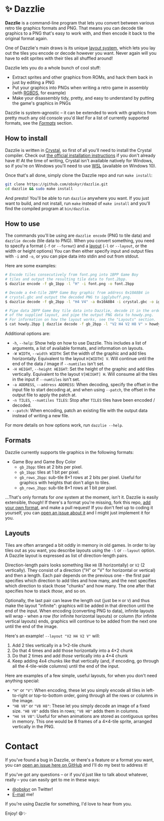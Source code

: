 # ✨ Dazzlie

**Dazzlie** is a command-line program that lets you convert between various retro tile graphics formats and PNG. That means you can decode tile graphics to a PNG that's easy to work with, and then encode it back to the original format again.

One of Dazzlie's main draws is its unique [layout system](#layouts), which lets you lay out the tiles you encode or decode however you want. Never again will you have to edit sprites with their tiles all shuffled around!

Dazzlie lets you do a whole bunch of cool stuff:

* Extract sprites and other graphics from ROMs, and hack them back in just by editing a PNG
* Put your graphics into PNGs when writing a retro game in assembly (with [RGBDS](https://github.com/rednex/rgbds), for example)
* Make your disassembly tidy, pretty, and easy to understand by putting the game's graphics in PNGs

Dazzlie is system-agnostic – it can be extended to work with graphics from pretty much any old console you'd like! For a list of currently supported formats, see the *[Formats](#formats)* section.

## How to install

Dazzlie is written in [Crystal](https://crystal-lang.org/), so first of all you'll need to install the Crystal compiler. Check out [the official installation instructions](https://crystal-lang.org/docs/installation/) if you don't already have it! At the time of writing, Crystal isn't available natively for Windows, so if you're on Windows you'll need to use [WSL](https://docs.microsoft.com/en-us/windows/wsl/install-win10) (available on Windows 10).

Once that's all done, simply clone the Dazzlie repo and run `make install`:

```bash
git clone https://github.com/obskyr/dazzlie.git
cd dazzlie && sudo make install
```

And presto! You'll be able to run `dazzlie` anywhere you want. If you just want to build, and not install, run `make` instead of `make install` and you'll find the compiled program at `bin/dazzlie`.

## How to use

The commands you'll be using are `dazzlie encode` (PNG to tile data) and `dazzlie decode` (tile data to PNG). When you convert something, you need to specify a format (`-f` or `--format`) and a [layout](#layouts) (`-l` or `--layout`, or the width or height options) You can then either specify input and output files with `-i` and `-o`, or you can pipe data into stdin and out from stdout.

Here are some examples:

```bash
# Encode tiles consecutively from font.png into 1BPP Game Boy
# tiles and output the resulting tile data to font.2bpp.
$ dazzlie encode -f gb_1bpp -l "H" -i font.png -o font.2bpp

# Decode a 4×4-tile 2BPP Game Boy graphic from address 0x10A8B4 in
# crystal.gbc and output the decoded PNG to igglybuff.png.
$ dazzlie decode -f gb_2bpp -l "H4 V4" -a 0x10A8B4 -i crystal.gbc -o igglybuff.png

# Pipe data 2BPP Game Boy tile data into Dazzlie, decode it in the order
# of the supplied layout, and pipe the output PNG data to howdy.png.
# For information on how the layout works, see the "Layouts" section.
$ cat howdy.2bpp | dazzlie decode -f gb_2bpp -l "V2 H4 V2 H8 V" > howdy.png
```

Additional options are:
* `-h`, `--help`: Show help on how to use Dazzlie. This includes a list of arguments, a list of available formats, and information on layouts.
* `-W WIDTH`, `--width WIDTH`: Set the width of the graphic and add tiles horizontally. Equivalent to the layout `H[WIDTH] V`. Will continue until the end of the data / image if `--numtiles` isn't set.
* `-H HEIGHT`, `--height HEIGHT`: Set the height of the graphic and add tiles vertically. Equivalent to the layout `V[HEIGHT] H`. Will consume all the tiles in the input if `--numtiles` isn't set.
* `-a ADDRESS`, `--address ADDRESS`: When decoding, specify the offset in the input file to start decoding at, and when using `--patch`, the offset in the output file to apply the patch at.
* `-n TILES`, `--numtiles TILES`: Stop after `TILES` tiles have been encoded / decoded.
* `--patch`: When encoding, patch an existing file with the output data instead of writing a new file.

For more details on how options work, run `dazzlie --help`.

## Formats

Dazzlie currently supports tile graphics in the following formats:

* Game Boy and Game Boy Color
    * `gb_2bpp`: tiles at 2 bits per pixel.
    * `gb_1bpp`: tiles at 1 bit per pixel.
    * `gb_rows_2bpp`: sub-tile 8×1 rows at 2 bits per pixel. Useful for graphics with heights that don't align to tiles.
    * `gb_rows_2bpp`: sub-tile 8×1 rows at 1 bit per pixel.

…That's only formats for *one* system at the moment, isn't it. Dazzlie is easily extensible, though! If there's a format you're missing, fork this repo, [add your own format](src/formats), and make a pull request! If you don't feel up to coding it yourself, you can [open an issue about it](https://github.com/obskyr/khinsider/issues) and I might just implement it for you.

## Layouts

Tiles are often arranged a bit oddly in memory in old games. In order to lay tiles out as you want, you describe layouts using the `-l` or `--layout` option. A Dazzlie layout is expressed as list of direction-length pairs.

Direction-length pairs looks something like `H8` (8 horizontally) or `V2` (2 vertically). They consist of a direction ("H" or "V" for horizontal or vertical) and then a length. Each pair depends on the previous one - the first pair specifies which direction to add tiles and how many, and the next specifies which direction to stack those "chunks" and how many. The one after that specifies how to stack *those*, and so on.

Optionally, the last pair can leave the length out (just be `H` or `V`) and thus make the layout "infinite": graphics will be added in that direction until the end of the input. When encoding (converting PNG to data), infinite layouts will wrap - when a row (for infinite horizontal layouts) or column (for infinite vertical layouts) ends, graphics will continue to be added from the next one until the end of the image.

Here's an example! `--layout "V2 H4 V2 V"` will:
1. Add 2 tiles vertically in a 1×2-tile chunk
2. Do that 4 times and add those horizontally into a 4×2 chunk
3. Do that 2 times and add *those* vertically into a 4×4 chunk
4. Keep adding 4x4 chunks like that vertically (and, if encoding, go through all the 4-tile-wide columns) until the end of the input.

Here are examples of a few simple, useful layouts, for when you don't need anything special:
* `"H"` or  `"V"`: When encoding, these let you simply encode all tiles in left-to-right or top-to-bottom order, going through all the rows or columns in the image.
* `"H8 V8"` or `"V8 H8"`: These let you simply decode an image of a fixed size. `"H8 V8"` adds tiles in rows; `"V8 H8"` adds them in columns.
* `"H4 V4 V8"`: Useful for when animations are stored as contiguous sprites in memory. This one would be 8 frames of a 4×4-tile sprite, arranged vertically in the PNG.

# Contact

If you've found a bug in Dazzlie, or there's a feature or a format you want, you can [open an issue here on GitHub](https://github.com/obskyr/khinsider/issues) and I'll do my best to address it!

If you've got any questions – or if you'd just like to talk about whatever, really – you can easily get to me in these ways:

* [@obskyr](https://Twitter.com/obskyr) on Twitter!
* [E-mail](mailto:powpowd@gmail.com) me!

If you're using Dazzlie for something, I'd love to hear from you.

Enjoy! 😄✨
